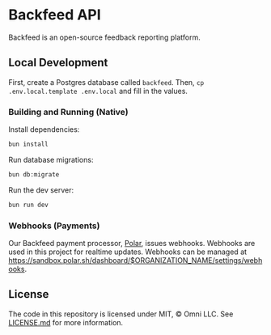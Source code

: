 # Backfeed API

Backfeed is an open-source feedback reporting platform.

## Local Development

First, create a Postgres database called `backfeed`. Then, `cp .env.local.template .env.local` and fill in the values.

### Building and Running (Native)

Install dependencies:

```sh
bun install
```

Run database migrations:

```sh
bun db:migrate
```

Run the dev server:

```sh
bun run dev
```

### Webhooks (Payments)

Our Backfeed payment processor, [Polar](https://polar.sh), issues webhooks. Webhooks are used in this project for realtime updates. Webhooks can be managed at https://sandbox.polar.sh/dashboard/$ORGANIZATION_NAME/settings/webhooks.

## License

The code in this repository is licensed under MIT, &copy; Omni LLC. See [LICENSE.md](LICENSE.md) for more information.

